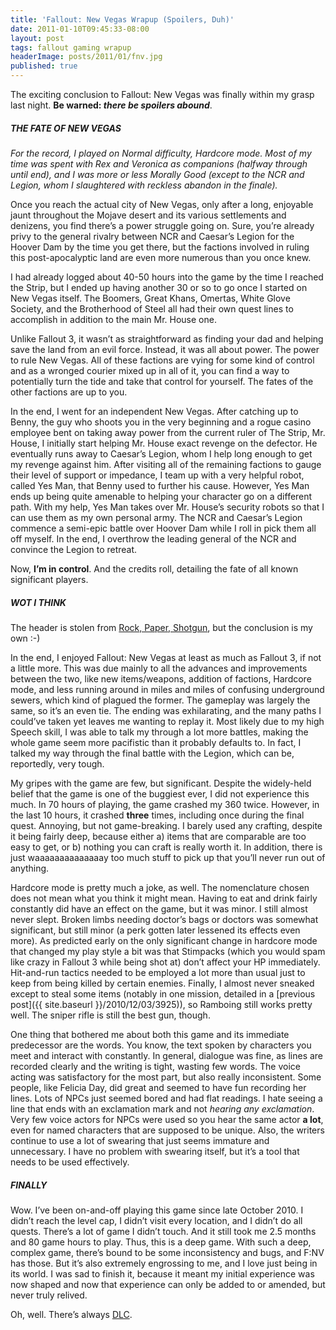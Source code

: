 ```yaml
---
title: 'Fallout: New Vegas Wrapup (Spoilers, Duh)'
date: 2011-01-10T09:45:33-08:00
layout: post
tags: fallout gaming wrapup
headerImage: posts/2011/01/fnv.jpg
published: true
---
```

The exciting conclusion to Fallout: New Vegas was finally within my grasp last night. **Be warned: _there be spoilers abound_**.

<!--more-->

##### THE FATE OF NEW VEGAS

_For the record, I played on Normal difficulty, Hardcore mode. Most of my time was spent with Rex and Veronica as companions (halfway through until end), and I was more or less Morally Good (except to the NCR and Legion, whom I slaughtered with reckless abandon in the finale)._

Once you reach the actual city of New Vegas, only after a long, enjoyable jaunt throughout the Mojave desert and its various settlements and denizens, you find there&#8217;s a power struggle going on. Sure, you&#8217;re already privy to the general rivalry between NCR and Caesar&#8217;s Legion for the Hoover Dam by the time you get there, but the factions involved in ruling this post-apocalyptic land are even more numerous than you once knew.

I had already logged about 40-50 hours into the game by the time I reached the Strip, but I ended up having another 30 or so to go once I started on New Vegas itself. The Boomers, Great Khans, Omertas, White Glove Society, and the Brotherhood of Steel all had their own quest lines to accomplish in addition to the main Mr. House one.

Unlike Fallout 3, it wasn&#8217;t as straightforward as finding your dad and helping save the land from an evil force. Instead, it was all about power. The power to rule New Vegas. All of these factions are vying for some kind of control and as a wronged courier mixed up in all of it, you can find a way to potentially turn the tide and take that control for yourself. The fates of the other factions are up to you.

In the end, I went for an independent New Vegas. After catching up to Benny, the guy who shoots you in the very beginning and a rogue casino employee bent on taking away power from the current ruler of The Strip, Mr. House, I initially start helping Mr. House exact revenge on the defector. He eventually runs away to Caesar&#8217;s Legion, whom I help long enough to get my revenge against him. After visiting all of the remaining factions to gauge their level of support or impedance, I team up with a very helpful robot, called Yes Man, that Benny used to further his cause. However, Yes Man ends up being quite amenable to helping your character go on a different path. With my help, Yes Man takes over Mr. House&#8217;s security robots so that I can use them as my own personal army. The NCR and Caesar&#8217;s Legion commence a semi-epic battle over Hoover Dam while I roll in pick them all off myself. In the end, I overthrow the leading general of the NCR and convince the Legion to retreat.

Now, **I&#8217;m in control**. And the credits roll, detailing the fate of all known significant players.

##### WOT I THINK

The header is stolen from [Rock, Paper, Shotgun](http://rockpapershotgun.com), but the conclusion is my own :-)

In the end, I enjoyed Fallout: New Vegas at least as much as Fallout 3, if not a little more. This was due mainly to all the advances and improvements between the two, like new items/weapons, addition of factions, Hardcore mode, and less running around in miles and miles of confusing underground sewers, which kind of plagued the former. The gameplay was largely the same, so it&#8217;s an even tie. The ending was exhilarating, and the many paths I could&#8217;ve taken yet leaves me wanting to replay it. Most likely due to my high Speech skill, I was able to talk my through a lot more battles, making the whole game seem more pacifistic than it probably defaults to. In fact, I talked my way through the final battle with the Legion, which can be, reportedly, very tough.

My gripes with the game are few, but significant. Despite the widely-held belief that the game is one of the buggiest ever, I did not experience this much. In 70 hours of playing, the game crashed my 360 twice. However, in the last 10 hours, it crashed **three** times, including once during the final quest. Annoying, but not game-breaking. I barely used any crafting, despite it being fairly deep, because either a) items that are comparable are too easy to get, or b) nothing you can craft is really worth it. In addition, there is just waaaaaaaaaaaaaay too much stuff to pick up that you&#8217;ll never run out of anything.

Hardcore mode is pretty much a joke, as well. The nomenclature chosen does not mean what you think it might mean. Having to eat and drink fairly constantly did have an effect on the game, but it was minor. I still almost never slept. Broken limbs needing doctor&#8217;s bags or doctors was somewhat significant, but still minor (a perk gotten later lessened its effects even more). As predicted early on the only significant change in hardcore mode that changed my play style a bit was that Stimpacks (which you would spam like crazy in Fallout 3 while being shot at) don&#8217;t affect your HP immediately. Hit-and-run tactics needed to be employed a lot more than usual just to keep from being killed by certain enemies. Finally, I almost never sneaked except to steal some items (notably in one mission, detailed in a [previous post]({{ site.baseurl }}/2010/12/03/3925)), so Ramboing still works pretty well. The sniper rifle is still the best gun, though.

One thing that bothered me about both this game and its immediate predecessor are the words. You know, the text spoken by characters you meet and interact with constantly. In general, dialogue was fine, as lines are recorded clearly and the writing is tight, wasting few words. The voice acting was satisfactory for the most part, but also really inconsistent. Some people, like Felicia Day, did great and seemed to have fun recording her lines. Lots of NPCs just seemed bored and had flat readings. I hate seeing a line that ends with an exclamation mark and not _hearing any exclamation_. Very few voice actors for NPCs were used so you hear the same actor **a lot**, even for named characters that are supposed to be unique. Also, the writers continue to use a lot of swearing that just seems immature and unnecessary. I have no problem with swearing itself, but it&#8217;s a tool that needs to be used effectively.

##### FINALLY

Wow. I&#8217;ve been on-and-off playing this game since late October 2010. I didn&#8217;t reach the level cap, I didn&#8217;t visit every location, and I didn&#8217;t do all quests. There&#8217;s a lot of game I didn&#8217;t touch. And it still took me 2.5 months and 80 game hours to play. Thus, this is a deep game. With such a deep, complex game, there&#8217;s bound to be some inconsistency and bugs, and F:NV has those. But it&#8217;s also extremely engrossing to me, and I love just being in its world. I was sad to finish it, because it meant my initial experience was now shaped and now that experience can only be added to or amended, but never truly relived.

Oh, well. There&#8217;s always [DLC](http://fallout.wikia.com/wiki/Dead_Money).
